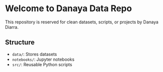 # Welcome to Danaya Data Repo

This repository is reserved for clean datasets, scripts, or projects by Danaya Diarra.

## Structure

- `data/`: Stores datasets 
- `notebooks/`: Jupyter notebooks
- `src/`: Reusable Python scripts

